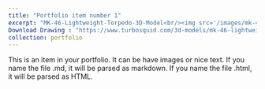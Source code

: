 ```yaml
---
title: "Portfolio item number 1"
excerpt: "MK-46-Lightweight-Torpedo-3D-Model<br/><img src='/images/mk-46-lightweight-torpedo-3d-model-max-obj-3ds-mtl.jpg'>"
Download Drawing : "https://www.turbosquid.com/3d-models/mk-46-lightweight-torpedo-971977"
collection: portfolio
---
```


This is an item in your portfolio. It can be have images or nice text. If you name the file .md, it will be parsed as markdown. If you name the file .html, it will be parsed as HTML. 
